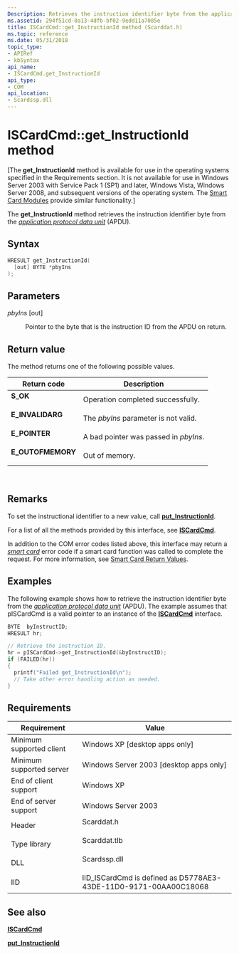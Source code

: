 ```yaml
---
Description: Retrieves the instruction identifier byte from the application protocol data unit (APDU).
ms.assetid: 294f51cd-0a13-4dfb-bf02-9edd11a7085e
title: ISCardCmd::get_InstructionId method (Scarddat.h)
ms.topic: reference
ms.date: 05/31/2018
topic_type: 
- APIRef
- kbSyntax
api_name: 
- ISCardCmd.get_InstructionId
api_type: 
- COM
api_location: 
- Scardssp.dll
---
```


# ISCardCmd::get\_InstructionId method

\[The **get\_InstructionId** method is available for use in the operating systems specified in the Requirements section. It is not available for use in Windows Server 2003 with Service Pack 1 (SP1) and later, Windows Vista, Windows Server 2008, and subsequent versions of the operating system. The [Smart Card Modules](/previous-versions/windows/desktop/secsmart/smart-card-modules) provide similar functionality.\]

The **get\_InstructionId** method retrieves the instruction identifier byte from the [*application protocol data unit*](../secgloss/a-gly.md) (APDU).

## Syntax


```C++
HRESULT get_InstructionId(
  [out] BYTE *pbyIns
);
```



## Parameters

<dl> <dt>

*pbyIns* \[out\]
</dt> <dd>

Pointer to the byte that is the instruction ID from the APDU on return.

</dd> </dl>

## Return value

The method returns one of the following possible values.



| Return code                                                                                   | Description                                      |
|-----------------------------------------------------------------------------------------------|--------------------------------------------------|
| <dl> <dt>**S\_OK**</dt> </dl>          | Operation completed successfully.<br/>     |
| <dl> <dt>**E\_INVALIDARG**</dt> </dl>  | The *pbyIns* parameter is not valid.<br/>  |
| <dl> <dt>**E\_POINTER**</dt> </dl>     | A bad pointer was passed in *pbyIns*.<br/> |
| <dl> <dt>**E\_OUTOFMEMORY**</dt> </dl> | Out of memory.<br/>                        |



 

## Remarks

To set the instructional identifier to a new value, call [**put\_InstructionId**](iscardcmd-put-instructionid.md).

For a list of all the methods provided by this interface, see [**ISCardCmd**](iscardcmd.md).

In addition to the COM error codes listed above, this interface may return a [*smart card*](../secgloss/s-gly.md) error code if a smart card function was called to complete the request. For more information, see [Smart Card Return Values](authentication-return-values.md).

## Examples

The following example shows how to retrieve the instruction identifier byte from the [*application protocol data unit*](../secgloss/a-gly.md) (APDU). The example assumes that pISCardCmd is a valid pointer to an instance of the [**ISCardCmd**](iscardcmd.md) interface.


```C++
BYTE  byInstructID;
HRESULT hr;

// Retrieve the instruction ID.
hr = pISCardCmd->get_InstructionId(&byInstructID);
if (FAILED(hr))
{
  printf("Failed get_InstructionId\n");
  // Take other error handling action as needed.
}
```



## Requirements



| Requirement | Value |
|-------------------------------------|-----------------------------------------------------------------------------------------|
| Minimum supported client<br/> | Windows XP \[desktop apps only\]<br/>                                             |
| Minimum supported server<br/> | Windows Server 2003 \[desktop apps only\]<br/>                                    |
| End of client support<br/>    | Windows XP<br/>                                                                   |
| End of server support<br/>    | Windows Server 2003<br/>                                                          |
| Header<br/>                   | <dl> <dt>Scarddat.h</dt> </dl>   |
| Type library<br/>             | <dl> <dt>Scarddat.tlb</dt> </dl> |
| DLL<br/>                      | <dl> <dt>Scardssp.dll</dt> </dl> |
| IID<br/>                      | IID\_ISCardCmd is defined as D5778AE3-43DE-11D0-9171-00AA00C18068<br/>            |



## See also

<dl> <dt>

[**ISCardCmd**](iscardcmd.md)
</dt> <dt>

[**put\_InstructionId**](iscardcmd-put-instructionid.md)
</dt> </dl>

 

 
